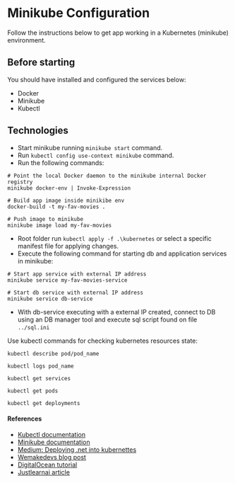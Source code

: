 ﻿# Minikube Configuration

Follow the instructions below to get app working in a Kubernetes (minikube) environment.

## Before starting

You should have installed and configured the services below:
- Docker
- Minikube
- Kubectl

## Technologies

- Start minikube running `minikube start` command.
- Run `kubectl config use-context minikube` command.
- Run the following commands:
```
# Point the local Docker daemon to the minikube internal Docker registry
minikube docker-env | Invoke-Expression

# Build app image inside minikibe env
docker-build -t my-fav-movies .

# Push image to minikube
minikube image load my-fav-movies
```

- Root folder run `kubectl apply -f .\kubernetes` or select a specific manifest file for applying changes.
- Execute the following command for starting db and application services in minikube:
```
# Start app service with external IP address
minikube service my-fav-movies-service

# Start db service with external IP address
minikube service db-service
```

- With db-service executing with a external IP created, connect to DB using an DB manager tool and execute sql script found on file `../sql.ini`

Use kubectl commands for checking kubernetes resources state:
```
kubectl describe pod/pod_name

kubectl logs pod_name

kubectl get services

kubectl get pods

kubectl get deployments
```
 
#### References

- [Kubectl documentation](https://kubernetes.io/docs/reference/kubectl/)
- [Minikube documentation](https://minikube.sigs.k8s.io/docs/start/)
- [Medium: Deploying .net into kubernettes](https://sogue.medium.com/deploying-a-net-application-to-kubernetes-using-minikube-locally-b04ded64f7ac)
- [Wemakedevs blog post](https://blog.wemakedevs.org/deploy-a-net-application-on-kubernetes)
- [DigitalOcean tutorial](https://www.digitalocean.com/community/tutorials/how-to-deploy-postgres-to-kubernetes-cluster)
- [Justlearnai article](https://justlearnai.com/deploy-a-postgres-db-on-kubernetes-c4d1fb592e2d)
